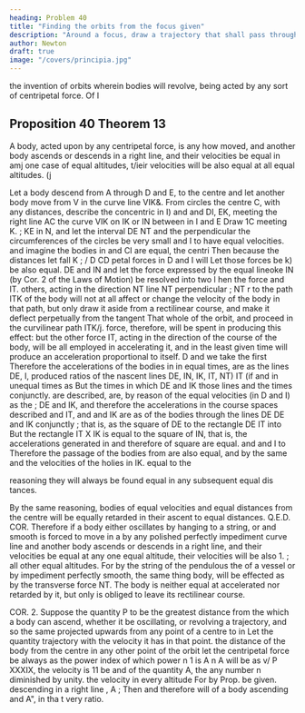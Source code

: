 ```yaml
---
heading: Problem 40
title: "Finding the orbits from the focus given"
description: "Around a focus, draw a trajectory that shall pass through given points and touch right Hues given by position"
author: Newton
draft: true
image: "/covers/principia.jpg"
---
```




the invention of orbits wherein bodies will revolve, being acted
by any sort of centripetal force.
Of
I

## Proposition 40 Theorem 13

A body, acted upon by any centripetal force, is any how moved, and
another body ascends or descends in a right line, and their velocities
be equal in amj one case of equal altitudes, t/ieir velocities will be also
equal at all equal altitudes.
(j

Let a body descend from A through D and E, to the centre
and let another body move from V in the curve line VIK&.
From
circles
the centre C, with any distances, describe the concentric
in I) and
and
DI, EK, meeting the right line
AC
the curve
VIK
on IK
or IN between
in I and
E
Draw 1C meeting
K.
;
KE
in N, and
let the interval
DE
NT
and
the perpendicular
the circumferences of the circles be very small
and I to have equal velocities.
and imagine the bodies in
and CI are equal, the centri
Then because the distances
let fall
K
;
/
D
CD
petal forces in
D
and
I will
Let those forces be k)
be also equal.
DE
and IN and let the force
expressed by the equal lineoke
IN (by Cor. 2 of the Laws of Motion) be resolved into two
l hen the force
and IT.
others,
acting in the direction
NT
line NT perpendicular
;
NT
r
to the
path
ITK
of the body will not at all affect
or change the velocity of the body in that path, but only draw it aside
from a rectilinear course, and make it deflect perpetually from the tangent
That whole
of the orbit, and proceed in the curvilinear path ITK/j.
force, therefore, will be spent in
producing this
effect:
but the other force
IT, acting in the direction of the course of the body, will be all employed
in accelerating it, and in the least given time will produce an acceleration
proportional to
itself.
D and
we take the first
Therefore the accelerations of the bodies in
in equal times, are as the lines DE,
I, produced
ratios of the nascent lines DE, IN, IK, IT, NT)
IT
(if
and in unequal times as
But the times in which DE and IK
those lines and the times conjunctly.
are described, are, by reason of the equal velocities (in D and I) as the
;
DE
and IK, and therefore the accelerations in the course
spaces described
and IT, and
and IK are as
of the bodies through the lines
DE
DE
and
IK
conjunctly
;
that
is,
as the square of
DE
to the rectangle
DE
IT
into
But the rectangle IT X IK
is equal to the square of IN, that is,
the accelerations generated in
and
therefore
of
square
are equal.
and
and I to
Therefore
the passage of the bodies from
are also equal, and by the same
and
the velocities of the holies in
IK.
equal to the

reasoning they will always be found equal in any subsequent equal dis
tances.

By the same reasoning, bodies of equal velocities and equal distances
from the centre will be equally retarded in their ascent to equal distances.
Q.E.D.
COR.
Therefore
if a body either oscillates by
hanging to a string, or
and
smooth
is
forced to move in a
by any polished
perfectly
impediment
curve line and another body ascends or descends in a right line, and their
velocities be equal at any one equal altitude, their velocities will be also
1.
;
all other equal altitudes.
For by the string of the pendulous
the
of
a
vessel
or
by
impediment
perfectly smooth, the same thing
body,
will be effected as by the transverse force NT.
The body is neither
equal at
accelerated nor retarded by
it,
but only
is
obliged to leave
its rectilinear
course.

COR.
2.
Suppose the quantity
P
to be the greatest
distance from the
which a body can ascend, whether it be oscillating, or revolving
a trajectory, and so the same projected upwards from any point of a
centre to
in
Let the quantity
trajectory with the velocity it has in that point.
the distance of the body from the centre in any other point of the orbit
let the centripetal force
be always as the power
index of which power n
1 is
A n
A will be as v/ P
XXXIX, the velocity
is
11
be
and
of the quantity A, the
any number n diminished by unity.
the velocity in every altitude
For by Prop.
be given.
descending in a right line
,
A
;
Then
and therefore will
of a body ascending and
A&quot;,
in tha t very ratio.


